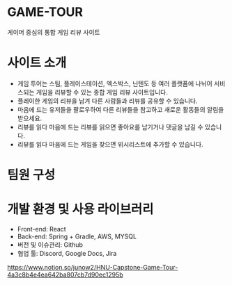 # GAME-TOUR
게이머 중심의 통합 게임 리뷰 사이트 

# 사이트 소개
- 게임 투어는 스팀, 플레이스테이션, 엑스박스, 닌텐도 등 여러 플랫폼에 나뉘어 서비스되는 게임을 리뷰할 수 있는 종합 게임 리뷰 사이트입니다. 
- 플레이한 게임의 리뷰을 남겨 다른 사람들과 리뷰를 공유할 수 있습니다. 
- 마음에 드는 유저들을 팔로우하여 다른 리뷰들을 참고하고 새로운 활동들의 알림을 받으세요. 
- 리뷰를 읽다 마음에 드는 리뷰를 읽으면 좋아요를 남기거나 댓글을 남길 수 있습니다. 
- 리뷰를 읽다 마음에 드는 게임을 찾으면 위시리스트에 추가할 수 있습니다. 
  
# 팀원 구성


# 개발 환경 및 사용 라이브러리
- Front-end: React 
- Back-end: Spring + Gradle, AWS, MYSQL
- 버전 및 이슈관리: Github
- 협업 툴: Discord, Google Docs, Jira 

https://www.notion.so/junow2/HNU-Capstone-Game-Tour-4a3c8b4e4ea642ba807cb7d90ec1295b
